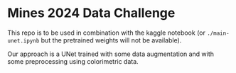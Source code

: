 # Mines 2024 Data Challenge
This repo is to be used in combination with the kaggle notebook (or `./main-unet.ipynb` but the pretrained weights will not be available).

Our approach is a UNet trained with some data augmentation and with some preprocessing using colorimetric data.